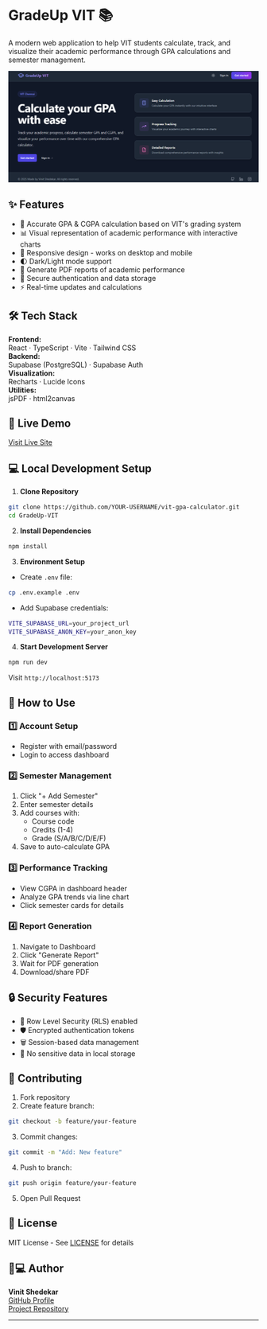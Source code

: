 # GradeUp VIT 📚

A modern web application to help VIT students calculate, track, and visualize their academic performance through GPA calculations and semester management.

![Application Demo](./assests/demo_image.png)

## ✨ Features

- 🧮 Accurate GPA & CGPA calculation based on VIT's grading system
- 📊 Visual representation of academic performance with interactive charts
- 📱 Responsive design - works on desktop and mobile
- 🌓 Dark/Light mode support
- 📄 Generate PDF reports of academic performance
- 🔐 Secure authentication and data storage
- ⚡ Real-time updates and calculations

## 🛠️ Tech Stack

**Frontend:**  
React · TypeScript · Vite · Tailwind CSS  
**Backend:**  
Supabase (PostgreSQL) · Supabase Auth  
**Visualization:**  
Recharts · Lucide Icons  
**Utilities:**  
jsPDF · html2canvas  

## 🚀 Live Demo

[Visit Live Site](https://your-deployment-url.com)  


## 💻 Local Development Setup

1. **Clone Repository**
```bash
git clone https://github.com/YOUR-USERNAME/vit-gpa-calculator.git
cd GradeUp-VIT
```


2. **Install Dependencies**
```bash
npm install
```

3. **Environment Setup**
- Create `.env` file:
```bash
cp .env.example .env
```

- Add Supabase credentials:
```bash
VITE_SUPABASE_URL=your_project_url
VITE_SUPABASE_ANON_KEY=your_anon_key
```

4. **Start Development Server**
```bash
npm run dev
```

Visit `http://localhost:5173`

## 📱 How to Use

### 1️⃣ Account Setup
- Register with email/password
- Login to access dashboard

### 2️⃣ Semester Management
1. Click "+ Add Semester"
2. Enter semester details
3. Add courses with:
   - Course code
   - Credits (1-4)
   - Grade (S/A/B/C/D/E/F)
4. Save to auto-calculate GPA

### 3️⃣ Performance Tracking
- View CGPA in dashboard header
- Analyze GPA trends via line chart
- Click semester cards for details

### 4️⃣ Report Generation
1. Navigate to Dashboard
2. Click "Generate Report"
3. Wait for PDF generation
4. Download/share PDF


## 🔒 Security Features

- 🔑 Row Level Security (RLS) enabled
- 🛡️ Encrypted authentication tokens
- 🗑️ Session-based data management
- 🚫 No sensitive data in local storage

## 🤝 Contributing

1. Fork repository
2. Create feature branch:
```bash
git checkout -b feature/your-feature
```

3. Commit changes:
```bash
git commit -m "Add: New feature"
```

4. Push to branch:
```bash
git push origin feature/your-feature
```

5. Open Pull Request

## 📜 License

MIT License - See [LICENSE](LICENSE) for details

## 👨💻 Author

**Vinit Shedekar**  
[GitHub Profile](https://github.com/vinitshedekar)  
[Project Repository](https://github.com/vinitshedekar/GradeUp-VIT)

---